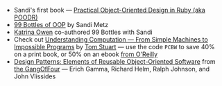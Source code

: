 - Sandi's first book — [Practical Object-Oriented Design in Ruby (aka POODR)](http://www.poodr.com/)
- [99 Bottles of OOP](http://www.sandimetz.com/99bottles/) by Sandi Metz
- [Katrina Owen](https://github.com/kytrinyx) co-authored 99 Bottles with Sandi
- Check out [Understanding Computation — From Simple Machines to Impossible Programs](http://computationbook.com/) by [Tom Stuart](https://github.com/tomstuart) — use the code `PCBW` to save 40% on a print book, or 50% on an ebook [from O'Reilly](http://shop.oreilly.com/product/0636920025481.do)
- [Design Patterns: Elements of Reusable Object-Oriented Software](http://c2.com/cgi/wiki?DesignPatternsBook) from [the GangOfFour](http://c2.com/cgi/wiki?GangOfFour) — Erich Gamma, Richard Helm, Ralph Johnson, and John Vlissides